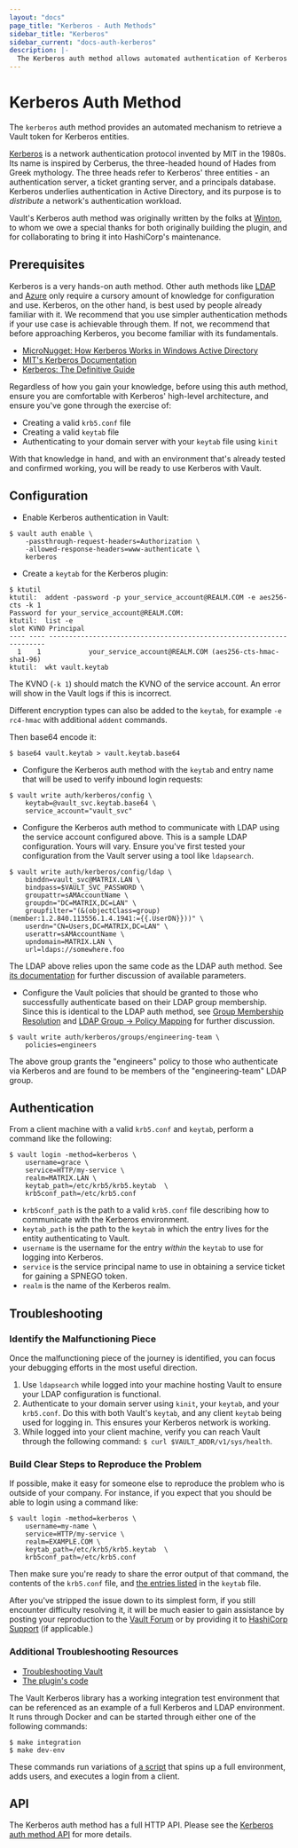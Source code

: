 ```yaml
---
layout: "docs"
page_title: "Kerberos - Auth Methods"
sidebar_title: "Kerberos"
sidebar_current: "docs-auth-kerberos"
description: |-
  The Kerberos auth method allows automated authentication of Kerberos entities.
---
```


# Kerberos Auth Method

The `kerberos` auth method provides an automated mechanism to retrieve
a Vault token for Kerberos entities.

[Kerberos](https://web.mit.edu/kerberos/) is a network authentication
protocol invented by MIT in the 1980s. Its name is inspired by Cerberus, 
the three-headed hound of Hades from Greek mythology. The three heads
refer to Kerberos' three entities - an authentication server, a ticket
granting server, and a principals database. Kerberos underlies
authentication in Active Directory, and its purpose is to _distribute_
a network's authentication workload.

Vault's Kerberos auth method was originally written by the folks at 
[Winton](https://github.com/wintoncode), to whom we owe a special thanks
for both originally building the plugin, and for collaborating to bring 
it into HashiCorp's maintenance.

## Prerequisites

Kerberos is a very hands-on auth method. Other auth methods like 
[LDAP](https://www.vaultproject.io/docs/auth/ldap.html) and 
[Azure](https://www.vaultproject.io/docs/auth/azure.html) only require
a cursory amount of knowledge for configuration and use.
Kerberos, on the other hand, is best used by people already familiar
with it. We recommend that you use simpler authentication methods if
your use case is achievable through them. If not, we recommend that 
before approaching Kerberos, you become familiar with its fundamentals.

- [MicroNugget: How Kerberos Works in Windows Active Directory](https://www.youtube.com/watch?v=kp5d8Yv3-0c)
- [MIT's Kerberos Documentation](https://web.mit.edu/kerberos/)
- [Kerberos: The Definitive Guide](https://www.amazon.com/Kerberos-Definitive-Guide-ebook-dp-B004P1J81C/dp/B004P1J81C/ref=mt_kindle?_encoding=UTF8&me=&qid=1573685442)

Regardless of how you gain your knowledge, before using this auth method,
ensure you are comfortable with Kerberos' high-level architecture, and
ensure you've gone through the exercise of:

- Creating a valid `krb5.conf` file
- Creating a valid `keytab` file
- Authenticating to your domain server with your `keytab` file using `kinit`

With that knowledge in hand, and with an environment that's already tested
and confirmed working, you will be ready to use Kerberos with Vault.

## Configuration

* Enable Kerberos authentication in Vault:

```text
$ vault auth enable \
    -passthrough-request-headers=Authorization \
    -allowed-response-headers=www-authenticate \
    kerberos
```
   
* Create a `keytab` for the Kerberos plugin:

```text
$ ktutil
ktutil:  addent -password -p your_service_account@REALM.COM -e aes256-cts -k 1
Password for your_service_account@REALM.COM:
ktutil:  list -e
slot KVNO Principal
---- ---- ---------------------------------------------------------------------
  1    1            your_service_account@REALM.COM (aes256-cts-hmac-sha1-96)
ktutil:  wkt vault.keytab
```
   
   The KVNO (`-k 1`) should match the KVNO of the service account. An error will show in the Vault logs if this is incorrect.
   
   Different encryption types can also be added to the `keytab`, for example `-e rc4-hmac` with additional `addent` commands.
   
   Then base64 encode it:
   
```text
$ base64 vault.keytab > vault.keytab.base64
```

* Configure the Kerberos auth method with the `keytab` and 
entry name that will be used to verify inbound login 
requests:

```text
$ vault write auth/kerberos/config \
    keytab=@vault_svc.keytab.base64 \
    service_account="vault_svc"
```
   
* Configure the Kerberos auth method to communicate with
LDAP using the service account configured above. This is 
a sample LDAP configuration. Yours will vary. Ensure you've
first tested your configuration from the Vault server using 
a tool like `ldapsearch`.

```text
$ vault write auth/kerberos/config/ldap \
    binddn=vault_svc@MATRIX.LAN \
    bindpass=$VAULT_SVC_PASSWORD \
    groupattr=sAMAccountName \
    groupdn="DC=MATRIX,DC=LAN" \
    groupfilter="(&(objectClass=group)(member:1.2.840.113556.1.4.1941:={{.UserDN}}))" \
    userdn="CN=Users,DC=MATRIX,DC=LAN" \
    userattr=sAMAccountName \
    upndomain=MATRIX.LAN \
    url=ldaps://somewhere.foo
```
   
The LDAP above relies upon the same code as the LDAP auth method.
See [its documentation](https://www.vaultproject.io/docs/auth/ldap.html) 
for further discussion of available parameters. 
   
* Configure the Vault policies that should be granted to those 
who successfully authenticate based on their LDAP group membership.
Since this is identical to the LDAP auth method, see 
[Group Membership Resolution](https://www.vaultproject.io/docs/auth/ldap.html#group-membership-resolution)
and [LDAP Group -> Policy Mapping](https://www.vaultproject.io/docs/auth/ldap.html#ldap-group-gt-policy-mapping)
for further discussion.

```text
$ vault write auth/kerberos/groups/engineering-team \
    policies=engineers
```

The above group grants the "engineers" policy to those who authenticate
via Kerberos and are found to be members of the "engineering-team" LDAP
group.

## Authentication

From a client machine with a valid `krb5.conf` and `keytab`, perform a command
like the following:

```text
$ vault login -method=kerberos \
    username=grace \
    service=HTTP/my-service \
    realm=MATRIX.LAN \
    keytab_path=/etc/krb5/krb5.keytab  \
    krb5conf_path=/etc/krb5.conf
```

- `krb5conf_path` is the path to a valid `krb5.conf` file describing how to
communicate with the Kerberos environment.
- `keytab_path` is the path to the `keytab` in which the entry lives for the
entity authenticating to Vault.
- `username` is the username for the entry _within_ the `keytab` to use for 
logging into Kerberos.
- `service` is the service principal name to use in obtaining a service ticket for
gaining a SPNEGO token.
- `realm` is the name of the Kerberos realm.

## Troubleshooting

### Identify the Malfunctioning Piece

Once the malfunctioning piece of the journey is identified, you can focus
your debugging efforts in the most useful direction.

1. Use `ldapsearch` while logged into your machine hosting Vault to ensure
your LDAP configuration is functional.
2. Authenticate to your domain server using `kinit`, your `keytab`, and your 
`krb5.conf`. Do this with both Vault's `keytab`, and any client `keytab` being
used for logging in. This ensures your Kerberos network is working.
3. While logged into your client machine, verify you can reach Vault 
through the following command: `$ curl $VAULT_ADDR/v1/sys/health`.

### Build Clear Steps to Reproduce the Problem

If possible, make it easy for someone else to reproduce the problem who
is outside of your company. For instance, if you expect that you should 
be able to login using a command like:

```text
$ vault login -method=kerberos \
    username=my-name \
    service=HTTP/my-service \
    realm=EXAMPLE.COM \
    keytab_path=/etc/krb5/krb5.keytab  \
    krb5conf_path=/etc/krb5.conf
```

Then make sure you're ready to share the error output of that command, the 
contents of the `krb5.conf` file, and [the entries listed](https://docs.oracle.com/cd/E19683-01/806-4078/6jd6cjs1q/index.html)
in the `keytab` file.

After you've stripped the issue down to its simplest form, if you still
encounter difficulty resolving it, it will be much easier to gain assistance
by posting your reproduction to the [Vault Forum](https://discuss.hashicorp.com/c/vault)
or by providing it to [HashiCorp Support](https://www.hashicorp.com/support.html) 
(if applicable.)

### Additional Troubleshooting Resources

- [Troubleshooting Vault](https://learn.hashicorp.com/vault/operations/troubleshooting-vault)
- [The plugin's code](https://github.com/hashicorp/vault-plugin-auth-kerberos)

The Vault Kerberos library has a working integration test environment that
can be referenced as an example of a full Kerberos and LDAP environment. 
It runs through Docker and can be started through either one of the following 
commands:

```text
$ make integration
$ make dev-env
```

These commands run variations of [a script](https://github.com/hashicorp/vault-plugin-auth-kerberos/blob/master/scripts/integration_env.sh)
that spins up a full environment, adds users, and executes a login from a 
client.

## API

The Kerberos auth method has a full HTTP API. Please see the
[Kerberos auth method API](/api/auth/kerberos/index.html) for more
details.
